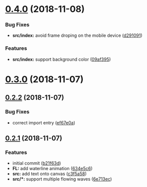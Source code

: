 # [0.4.0](https://github.com/lbw/flowing-liquid/compare/v0.3.0...v0.4.0) (2018-11-08)


### Bug Fixes

* **src/index:** avoid frame droping on the mobile device ([d291091](https://github.com/lbw/flowing-liquid/commit/d291091))


### Features

* **src/index:** support background color ([09af395](https://github.com/lbw/flowing-liquid/commit/09af395))



# [0.3.0](https://github.com/lbw/flowing-liquid/compare/v0.2.2...v0.3.0) (2018-11-07)



## [0.2.2](https://github.com/lbw/flowing-liquid/compare/v0.2.1...v0.2.2) (2018-11-07)


### Bug Fixes

* correct import entry ([ef67e0a](https://github.com/lbw/flowing-liquid/commit/ef67e0a))



## [0.2.1](https://github.com/lbw/flowing-liquid/compare/b21f63d...v0.2.1) (2018-11-07)


### Features

* initial commit ([b21f63d](https://github.com/lbw/flowing-liquid/commit/b21f63d))
* **FL:** add waterline animation ([634e5c6](https://github.com/lbw/flowing-liquid/commit/634e5c6))
* **src:** add text onto canvas ([c3f5a58](https://github.com/lbw/flowing-liquid/commit/c3f5a58))
* **src/*:** support multiple flowing waves ([6e713ec](https://github.com/lbw/flowing-liquid/commit/6e713ec))



